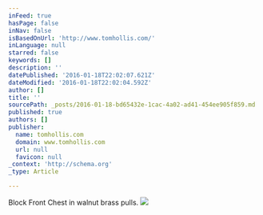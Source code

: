 ```yaml
---
inFeed: true
hasPage: false
inNav: false
isBasedOnUrl: 'http://www.tomhollis.com/'
inLanguage: null
starred: false
keywords: []
description: ''
datePublished: '2016-01-18T22:02:07.621Z'
dateModified: '2016-01-18T22:02:04.592Z'
author: []
title: ''
sourcePath: _posts/2016-01-18-bd65432e-1cac-4a02-ad41-454ee905f859.md
published: true
authors: []
publisher:
  name: tomhollis.com
  domain: www.tomhollis.com
  url: null
  favicon: null
_context: 'http://schema.org'
_type: Article

---
```

Block Front Chest in walnut brass pulls.  ![](https://s3-us-west-2.amazonaws.com/the-grid-img/p/57e1b9140afb6e8a9b8d54d08520bc701062ef88.jpg)